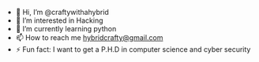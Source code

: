 - 👋 Hi, I’m @craftywithahybrid
- 👀 I’m interested in Hacking
- 🌱 I’m currently learning python
- 📫 How to reach me hybridcrafty@gmail.com
- ⚡ Fun fact: I want to get a P.H.D in computer science and cyber security
